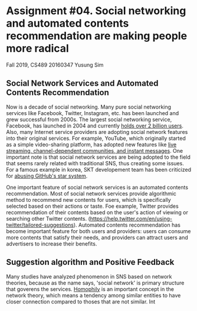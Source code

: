Assignment #04. Social networking and automated contents recommendation are making people more radical
===

Fall 2019, CS489
20160347 Yusung Sim

Social Network Services and Automated Contents Recommendation
---

Now is a decade of social networking. Many pure social networking services like Facebook, Twitter, Instagram, etc. has been launched and grew successful from 2000s. The largest social networking service, Facebook, has launched in 2004 and currently [holds over 2 billion users](https://www.statista.com/statistics/264810/number-of-monthly-active-facebook-users-worldwide/). Also, many Internet service providers are adopting social network features into their original services. For example, YouTube, which originally started as a simple video-sharing platform, has adopted new features like [live streaming, channel-dependent communities, and instant messages](https://en.wikipedia.org/wiki/YouTube#User_features). One important note is that social network services are being adopted to the field that seems rarely related with traditional SNS, thus creating some issues. For a famous example in korea, SKT developement team has been criticized for [abusing GitHub's star system](http://www.ddaily.co.kr/news/article/?no=184103).

One important feature of social network services is an automated contents recommendation. Most of social network services provide algorithmic method to recommend new contents for users, which is specifically selected based on their actions or taste. Foe example, Twitter provides recommendation of their contents based on the user's action of viewing or searching other Twitter contents. (https://help.twitter.com/en/using-twitter/tailored-suggestions). Automated contents recommendation has become important feature for both users and providers: users can consume more contents that satisfy their needs, and providers can attract users and advertisers to increase their benefits.

Suggestion algorithm and Positive Feedback
---

Many studies have analyzed phenomenon in SNS based on network theories, because as the name says, 'social network' is primary structure that goverens the services. [Homophily](https://en.wikipedia.org/wiki/Homophily) is an important concept in the network theory, which means a tendency among similar entities to have closer connection compared to thoses that are not similar. Int